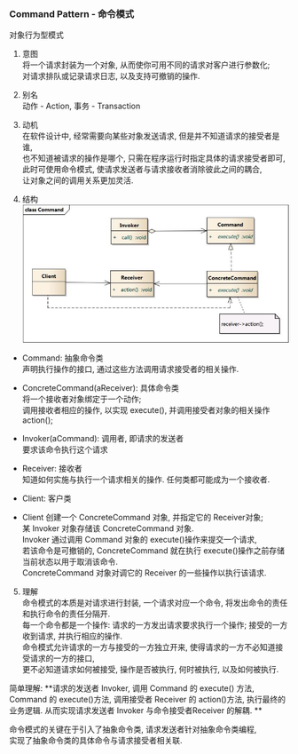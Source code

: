 ### Command Pattern - 命令模式 

对象行为型模式

1. 意图  
将一个请求封装为一个对象, 从而使你可用不同的请求对客户进行参数化;  
对请求排队或记录请求日志, 以及支持可撤销的操作.  

2. 别名  
动作 - Action, 事务 - Transaction  

3. 动机  
在软件设计中, 经常需要向某些对象发送请求, 但是并不知道请求的接受者是谁,  
也不知道被请求的操作是哪个, 只需在程序运行时指定具体的请求接受者即可,  
此时可使用命令模式, 使请求发送者与请求接收者消除彼此之间的耦合,  
让对象之间的调用关系更加灵活.  

4. 结构  
![](../../../images/command.png)  

* Command: 抽象命令类  
声明执行操作的接口, 通过这些方法调用请求接受者的相关操作.  
* ConcreteCommand(aReceiver): 具体命令类  
将一个接收者对象绑定于一个动作;  
调用接收者相应的操作, 以实现 execute(), 并调用接受者对象的相关操作 action();  
* Invoker(aCommand): 调用者, 即请求的发送者  
要求该命令执行这个请求  
* Receiver: 接收者  
知道如何实施与执行一个请求相关的操作. 任何类都可能成为一个接收者.  
* Client:  客户类  

* Client 创建一个 ConcreteCommand 对象, 并指定它的 Receiver对象;  
某 Invoker 对象存储该 ConcreteCommand 对象.  
Invoker 通过调用 Command 对象的 execute()操作来提交一个请求,  
若该命令是可撤销的, ConcreteCommand 就在执行 execute()操作之前存储当前状态以用于取消该命令.  
ConcreteCommand 对象对调它的 Receiver 的一些操作以执行该请求.  

5. 理解  
命令模式的本质是对请求进行封装, 一个请求对应一个命令, 将发出命令的责任和执行命令的责任分隔开.  
每一个命令都是一个操作: 请求的一方发出请求要求执行一个操作; 接受的一方收到请求, 并执行相应的操作.  
命令模式允许请求的一方与接受的一方独立开来, 使得请求的一方不必知道接受请求的一方的接口,  
更不必知道请求如何被接受, 操作是否被执行, 何时被执行, 以及如何被执行.  

简单理解: 
**请求的发送者 Invoker, 调用 Command 的 execute() 方法,  
Command 的 execute()方法, 调用接受者 Receiver 的 action()方法, 执行最终的业务逻辑.
从而实现请求发送者 Invoker 与命令接受者Receiver 的解耦. 
**  

命令模式的关键在于引入了抽象命令类, 请求发送者针对抽象命令类编程,  
实现了抽象命令类的具体命令与请求接受者相关联.